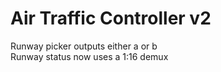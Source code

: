 # Air Traffic Controller v2

Runway picker outputs either a or b<br/>
Runway status now uses a 1:16 demux
